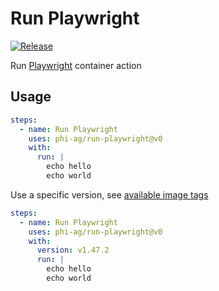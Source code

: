 # Run Playwright

[![Release](https://img.shields.io/github/v/release/phi-ag/run-playwright?style=for-the-badge)](https://github.com/phi-ag/run-playwright/releases)

Run [Playwright](https://github.com/microsoft/playwright) container action

## Usage

```yaml
steps:
  - name: Run Playwright
    uses: phi-ag/run-playwright@v0
    with:
      run: |
        echo hello
        echo world
```

Use a specific version, see [available image tags](https://mcr.microsoft.com/en-us/product/playwright/tags)

```yaml
steps:
  - name: Run Playwright
    uses: phi-ag/run-playwright@v0
    with:
      version: v1.47.2
      run: |
        echo hello
        echo world
```
